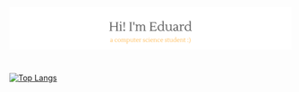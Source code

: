 <p align="center">
  <img src="https://github.com/eduardspirache/eduardspirache/blob/main/assets/welcome-image.png">
</p>
<h1></h1>

[![Top Langs](https://github-readme-stats.vercel.app/api/top-langs/?username=eduardspirache&layout=compact&langs_count=8)](https://github.com/anuraghazra/github-readme-stats)

<!--
**eduardspirache/eduardspirache** is a ✨ _special_ ✨ repository because its `README.md` (this file) appears on your GitHub profile.

Here are some ideas to get you started:

- 🔭 I’m currently working on ...
- 🌱 I’m currently learning ...
- 👯 I’m looking to collaborate on ...
- 🤔 I’m looking for help with ...
- 💬 Ask me about ...
- 📫 How to reach me: ...
- 😄 Pronouns: ...
- ⚡ Fun fact: ...
-->
